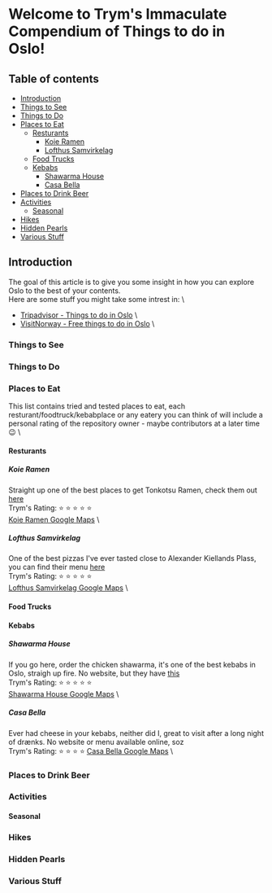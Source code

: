 <!-- Version 1.0  -->
# Welcome to Trym's Immaculate Compendium of Things to do in Oslo!
## Table of contents
  - [Introduction](#introduction)
  - [Things to See](#things-to-see)
  - [Things to Do](#things-to-do)
  - [Places to Eat](#places-to-eat)
    - [Resturants](#resturants)
      - [Koie Ramen](#koie-ramen)
      - [Lofthus Samvirkelag](#lofthus-samvirkelag)
    - [Food Trucks](#food-trucks)
    - [Kebabs](#kebabs)
      - [Shawarma House](#shawarma-house)
      - [Casa Bella](#casa-bella)
  - [Places to Drink Beer](#places-to-drink-beer)
  - [Activities](#activities)
    - [Seasonal](#seasonal)
  - [Hikes](#hikes)
  - [Hidden Pearls](#hidden-pearls)
  - [Various Stuff](#various-stuff)

## Introduction
The goal of this article is to give you some insight in how you can explore Oslo to the best of your contents. \
Here are some stuff you might take some intrest in: \
* [Tripadvisor - Things to do in Oslo](https://www.tripadvisor.com/Attractions-g190479-Activities-Oslo_Eastern_Norway.html) \
* [VisitNorway - Free things to do in Oslo](https://www.visitnorway.com/places-to-go/eastern-norway/oslo/free-things-to-do/) \

### Things to See

####

### Things to Do

###
### Places to Eat
This list contains tried and tested places to eat, each resturant/foodtruck/kebabplace or any eatery you can think of will include a personal rating of the repository owner - maybe contributors at a later time :wink: \
#### Resturants
##### Koie Ramen
Straight up one of the best places to get Tonkotsu Ramen, check them out [here](https://koieramen.no/) \
Trym's Rating: :star: :star: :star: :star: :star: \
[Koie Ramen Google Maps](https://maps.app.goo.gl/hUtsCwYi1tgWcT9d9) \

##### Lofthus Samvirkelag
One of the best pizzas I've ever tasted close to Alexander Kiellands Plass, you can find their menu [here](https://www.lofthussamvirkelag.no/) \
Trym's Rating: :star: :star: :star: :star: :star: \
[Lofthus Samvirkelag Google Maps](https://maps.app.goo.gl/98BPhhYMqSeqGWSV7) \

#### Food Trucks


#### Kebabs
##### Shawarma House
If you go here, order the chicken shawarma, it's one of the best kebabs in Oslo, straigh up fire. No website, but they have [this](https://gronlandstorg.no/butikk/shawarma/) \
Trym's Rating: :star: :star: :star: :star: :star: \
[Shawarma House Google Maps](https://maps.app.goo.gl/gNDEFobwxCSy4JXq8) \

##### Casa Bella
Ever had cheese in your kebabs, neither did I, great to visit after a long night of drænks. No website or menu available online, soz \
Trym's Rating: :star: :star: :star: :star:
[Casa Bella Google Maps](https://maps.app.goo.gl/4ZdndKvohR4QBnTm9) \

### Places to Drink Beer

### Activities

#### Seasonal

### Hikes

### Hidden Pearls

### Various Stuff
